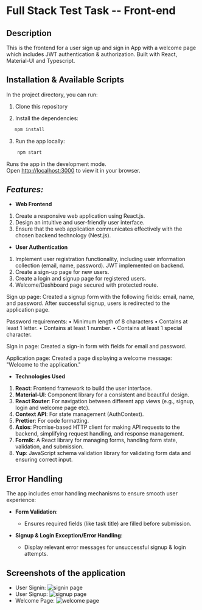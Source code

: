 # Full Stack Test Task -- Front-end

## Description

This is the frontend for a user sign up and sign in App with a welcome page which includes JWT authentication & authorization. Built with React, Material-UI and Typescript.

## Installation & Available Scripts

In the project directory, you can run:

1. Clone this repository

2. Install the dependencies:

```bash
   npm install
```

3. Run the app locally:

```bash
    npm start
```

Runs the app in the development mode.\
Open [http://localhost:3000](http://localhost:3000) to view it in your browser.

## **_Features:_**

- **Web Frontend**

1. Create a responsive web application using React.js.
2. Design an intuitive and user-friendly user interface.
3. Ensure that the web application communicates effectively with the chosen backend technology (Nest.js).

- **User Authentication**

1. Implement user registration functionality, including user information collection (email, name, password). JWT implemented on backend.
2. Create a sign-up page for new users.
3. Create a login and signup page for registered users.
4. Welcome/Dashboard page secured with protected route.

Sign up page:
Created a signup form with the following fields: email, name, and password. After
successful signup, users is redirected to the application page.

Password requirements:
• Minimum length of 8 characters
• Contains at least 1 letter.
• Contains at least 1 number.
• Contains at least 1 special character.

Sign in page:
Created a sign-in form with fields for email and password.

Application page:
Created a page displaying a welcome message: "Welcome to the application."

- **Technologies Used**

1. **React**: Frontend framework to build the user interface.
2. **Material-UI**: Component library for a consistent and beautiful design.
3. **React Router**: For navigation between different app views (e.g., signup, login and welcome page etc).
4. **Context API**: For state management (AuthContext).
5. **Prettier**: For code formatting.
6. **Axios**: Promise-based HTTP client for making API requests to the backend, simplifying request handling, and response management.
7. **Formik**: A React library for managing forms, handling form state, validation, and submission.
8. **Yup**: JavaScript schema validation library for validating form data and ensuring correct input.

## Error Handling

The app includes error handling mechanisms to ensure smooth user experience:

- **Form Validation**:

  - Ensures required fields (like task title) are filled before submission.

- **Signup & Login Exception/Error Handling**:
  - Display relevant error messages for unsuccessful signup & login attempts.

## Screenshots of the application

- User Signin: ![signin page](https://github.com/user-attachments/assets/ae0c6365-21b9-437d-889c-d7cb7d41fee4)
- User Signup: ![signup page](https://github.com/user-attachments/assets/0fbb4688-472e-45b1-9aa2-399f4dd3dd4c)
- Welcome Page: ![welcome page](https://github.com/user-attachments/assets/a2d24542-a231-4a6e-964b-9120d482f843)



